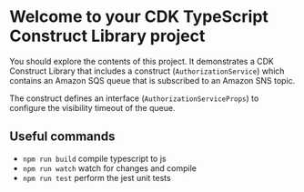 # Welcome to your CDK TypeScript Construct Library project

You should explore the contents of this project. It demonstrates a CDK Construct Library that includes a construct (`AuthorizationService`)
which contains an Amazon SQS queue that is subscribed to an Amazon SNS topic.

The construct defines an interface (`AuthorizationServiceProps`) to configure the visibility timeout of the queue.

## Useful commands

* `npm run build`   compile typescript to js
* `npm run watch`   watch for changes and compile
* `npm run test`    perform the jest unit tests


